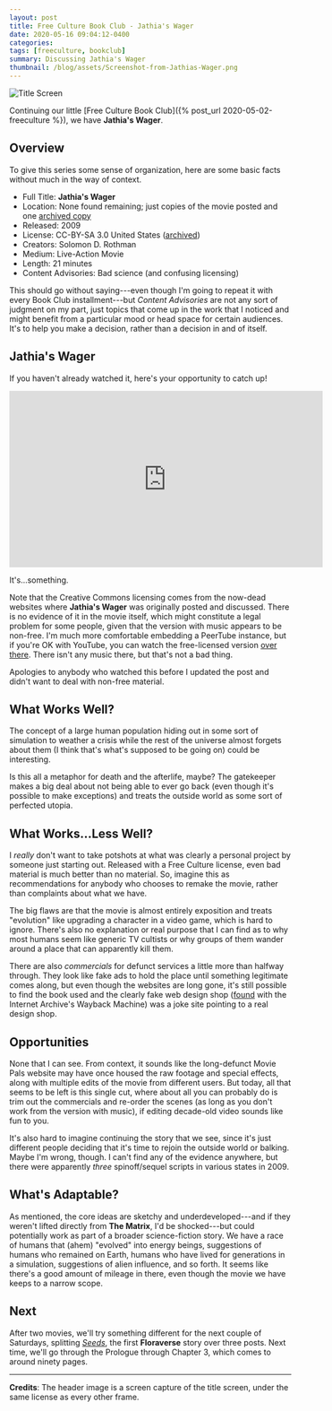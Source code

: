 ```yaml
---
layout: post
title: Free Culture Book Club - Jathia's Wager
date: 2020-05-16 09:04:12-0400
categories:
tags: [freeculture, bookclub]
summary: Discussing Jathia's Wager
thumbnail: /blog/assets/Screenshot-from-Jathias-Wager.png
---
```


![Title Screen](/blog/assets/Screenshot-from-Jathias-Wager.png "Title Screen")

Continuing our little [Free Culture Book Club]({% post_url 2020-05-02-freeculture %}), we have **Jathia's Wager**.

## Overview

To give this series some sense of organization, here are some basic facts without much in the way of context.

 * Full Title:  **Jathia's Wager**
 * Location:  None found remaining; just copies of the movie posted and one [archived copy](https://web.archive.org/web/20090919171831/http://moviepals.org:80/solomons-corner/jathias-wager/watch-and-download/)
 * Released:  2009
 * License:  CC-BY-SA 3.0 United States ([archived](https://web.archive.org/web/20090919171831/http://moviepals.org/solomons-corner/jathias-wager/releases-and-licenses/))
 * Creators:  Solomon D. Rothman
 * Medium:  Live-Action Movie
 * Length:  21 minutes
 * Content Advisories:  Bad science (and confusing licensing)

This should go without saying---even though I'm going to repeat it with every Book Club installment---but *Content Advisories* are not any sort of judgment on my part, just topics that come up in the work that I noticed and might benefit from a particular mood or head space for certain audiences.  It's to help you make a decision, rather than a decision in and of itself.

## Jathia's Wager

If you haven't already watched it, here's your opportunity to catch up!

<iframe width="560" height="315" sandbox="allow-same-origin allow-scripts" src="https://vidcommons.org/videos/embed/03693a2a-b2cd-4267-afdf-8a2c6f6a3b40" frameborder="0" allowfullscreen></iframe>

It's...something.

Note that the Creative Commons licensing comes from the now-dead websites where **Jathia's Wager** was originally posted and discussed.  There is no evidence of it in the movie itself, which might constitute a legal problem for some people, given that the version with music appears to be non-free.  I'm much more comfortable embedding a PeerTube instance, but if you're OK with YouTube, you can watch the free-licensed version [over there](https://www.youtube.com/watch?v=Yl2tBjeIpw4).  There isn't any music there, but that's not a bad thing.

Apologies to anybody who watched this before I updated the post and didn't want to deal with non-free material.

## What Works Well?

The concept of a large human population hiding out in some sort of simulation to weather a crisis while the rest of the universe almost forgets about them (I think that's what's supposed to be going on) could be interesting.

Is this all a metaphor for death and the afterlife, maybe?  The gatekeeper makes a big deal about not being able to ever go back (even though it's possible to make exceptions) and treats the outside world as some sort of perfected utopia.

## What Works...Less Well?

I *really* don't want to take potshots at what was clearly a personal project by someone just starting out.  Released with a Free Culture license, even bad material is much better than no material.  So, imagine this as recommendations for anybody who chooses to remake the movie, rather than complaints about what we have.

The big flaws are that the movie is almost entirely exposition and treats "evolution" like upgrading a character in a video game, which is hard to ignore.  There's also no explanation or real purpose that I can find as to why most humans seem like generic TV cultists or why groups of them wander around a place that can apparently kill them.

There are also *commercials* for defunct services a little more than halfway through.  They look like fake ads to hold the place until something legitimate comes along, but even though the websites are long gone, it's still possible to find the book used and the clearly fake web design shop ([found](https://web.archive.org/web/20090312070444/http://badasswebsite.net/) with the Internet Archive's Wayback Machine) was a joke site pointing to a real design shop.

## Opportunities

None that I can see.  From context, it sounds like the long-defunct Movie Pals website may have once housed the raw footage and special effects, along with multiple edits of the movie from different users.  But today, all that seems to be left is this single cut, where about all you can probably do is trim out the commercials and re-order the scenes (as long as you don't work from the version with music), if editing decade-old video sounds like fun to you.

It's also hard to imagine continuing the story that we see, since it's just different people deciding that it's time to rejoin the outside world or balking.  Maybe I'm wrong, though.  I can't find any of the evidence anywhere, but there were apparently *three* spinoff/sequel scripts in various states in 2009.

## What's Adaptable?

As mentioned, the core ideas are sketchy and underdeveloped---and if they weren't lifted directly from **The Matrix**, I'd be shocked---but could potentially work as part of a broader science-fiction story.  We have a race of humans that (ahem) "evolved" into energy beings, suggestions of humans who remained on Earth, humans who have lived for generations in a simulation, suggestions of alien influence, and so forth.  It seems like there's a good amount of mileage in there, even though the movie we have keeps to a narrow scope.

## Next

After two movies, we'll try something different for the next couple of Saturdays, splitting [*Seeds*](https://floraverse.com/comic/seeds/seeds-a-mini-story/), the first **Floraverse** story over three posts.  Next time, we'll go through the Prologue through Chapter 3, which comes to around ninety pages.

* * *

**Credits**:  The header image is a screen capture of the title screen, under the same license as every other frame.
